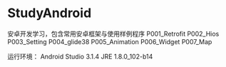 # StudyAndroid
安卓开发学习，包含常用安卓框架与使用样例程序
P001_Retrofit
P002_Hios
P003_Setting
P004_glide38
P005_Animation
P006_Widget
P007_Map

运行环境：
Android Studio 3.1.4
JRE 1.8.0_102-b14
